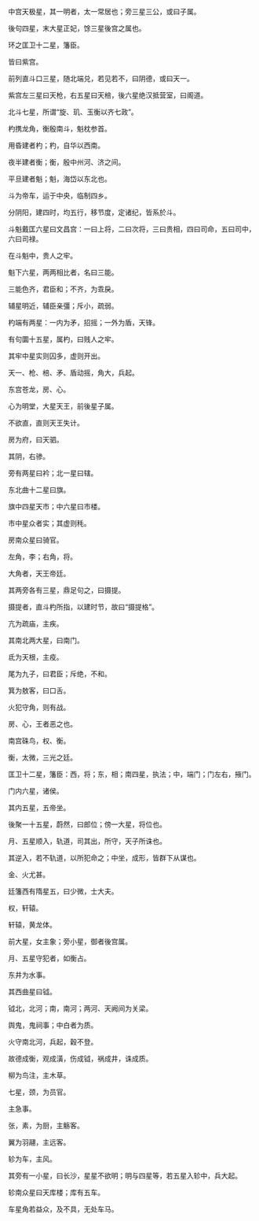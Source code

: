 中宫天极星，其一明者，太一常居也；旁三星三公，或曰子属。

後句四星，末大星正妃，馀三星後宫之属也。

环之匡卫十二星，籓臣。

皆曰紫宫。

前列直斗口三星，随北端兑，若见若不，曰阴德，或曰天一。

紫宫左三星曰天枪，右五星曰天棓，後六星绝汉抵营室，曰阁道。

北斗七星，所谓“旋、玑、玉衡以齐七政”。

杓携龙角，衡殷南斗，魁枕参首。

用昏建者杓；杓，自华以西南。

夜半建者衡；衡，殷中州河、济之间。

平旦建者魁；魁，海岱以东北也。

斗为帝车，运于中央，临制四乡。

分阴阳，建四时，均五行，移节度，定诸纪，皆系於斗。

斗魁戴匡六星曰文昌宫：一曰上将，二曰次将，三曰贵相，四曰司命，五曰司中，六曰司禄。

在斗魁中，贵人之牢。

魁下六星，两两相比者，名曰三能。

三能色齐，君臣和；不齐，为乖戾。

辅星明近，辅臣亲彊；斥小，疏弱。

杓端有两星：一内为矛，招摇；一外为盾，天锋。

有句圜十五星，属杓，曰贱人之牢。

其牢中星实则囚多，虚则开出。

天一、枪、棓、矛、盾动摇，角大，兵起。

东宫苍龙，房、心。

心为明堂，大星天王，前後星子属。

不欲直，直则天王失计。

房为府，曰天驷。

其阴，右骖。

旁有两星曰衿；北一星曰辖。

东北曲十二星曰旗。

旗中四星天市；中六星曰市楼。

市中星众者实；其虚则秏。

房南众星曰骑官。

左角，李；右角，将。

大角者，天王帝廷。

其两旁各有三星，鼎足句之，曰摄提。

摄提者，直斗杓所指，以建时节，故曰“摄提格”。

亢为疏庙，主疾。

其南北两大星，曰南门。

氐为天根，主疫。

尾为九子，曰君臣；斥绝，不和。

箕为敖客，曰口舌。

火犯守角，则有战。

房、心，王者恶之也。

南宫硃鸟，权、衡。

衡，太微，三光之廷。

匡卫十二星，籓臣：西，将；东，相；南四星，执法；中，端门；门左右，掖门。

门内六星，诸侯。

其内五星，五帝坐。

後聚一十五星，蔚然，曰郎位；傍一大星，将位也。

月、五星顺入，轨道，司其出，所守，天子所诛也。

其逆入，若不轨道，以所犯命之；中坐，成形，皆群下从谋也。

金、火尤甚。

廷籓西有隋星五，曰少微，士大夫。

权，轩辕。

轩辕，黄龙体。

前大星，女主象；旁小星，御者後宫属。

月、五星守犯者，如衡占。

东井为水事。

其西曲星曰钺。

钺北，北河；南，南河；两河、天阙间为关梁。

舆鬼，鬼祠事；中白者为质。

火守南北河，兵起，穀不登。

故德成衡，观成潢，伤成钺，祸成井，诛成质。

柳为鸟注，主木草。

七星，颈，为员官。

主急事。

张，素，为厨，主觞客。

翼为羽翮，主远客。

轸为车，主风。

其旁有一小星，曰长沙，星星不欲明；明与四星等，若五星入轸中，兵大起。

轸南众星曰天库楼；库有五车。

车星角若益众，及不具，无处车马。

